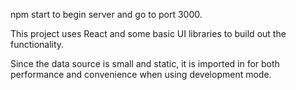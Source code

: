 npm start to begin server and go to port 3000.

This project uses React and some basic UI libraries to build out the functionality.

Since the data source is small and static, it is imported in for both performance and convenience when using development mode.
